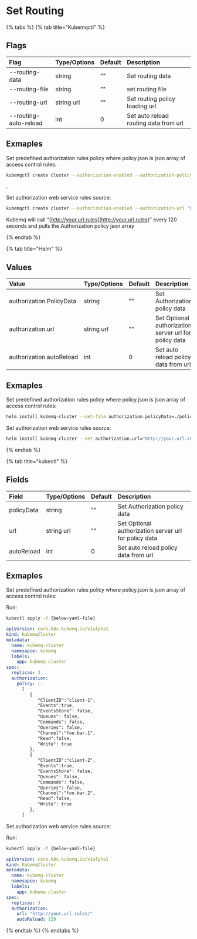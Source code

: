 # Set Routing


{% tabs %}
{% tab title="Kubemqctl" %}
## Flags

| Flag                      | Type/Options | Default | Description                          |
|:--------------------------|:-------------|:--------|:-------------------------------------|
| --routing-data | string       | ""      | Set routing data       |
| --routing-file | string       | ""      | set routing  file    |
| --routing-url         | string url   | ""      | Set routing policy loading url |
| --routing-auto-reload | int          | 0       | Set auto reload routing data from url |

## Exmaples

Set predefined authorization rules policy where policy.json is json array of access control rules:

```bash
kubemqctl create cluster --authorization-enabled --authorization-policy-file ./policy.json
```
.

Set authorization web service rules source:

```bash
kubemqctl create cluster --authorization-enabled --authorization-url "http://your.url.rules/" --authorization-auto-reload 120
```

Kubemq will call "[http://your.url.rules](http://your.url.rules)" every 120 seconds and pulls the Authorization policy json array


{% endtab %}

{% tab title="Helm" %}
## Values

| Value                     | Type/Options | Default | Description                                           |
|:-------------------------|:-------------|:--------|:------------------------------------------------------|
| authorization.PolicyData | string       |     ""    | Set Authorization policy data                         |
| authorization.url        | string url   |   ""      | Set Optional authorization server url for policy data |
| authorization.autoReload | int          |     0    | Set auto reload policy data from url                  |


## Exmaples

Set predefined authorization rules policy where policy.json is json array of access control rules:

```bash
helm install kubemq-cluster --set-file authorization.policyData=./policy.json kubemq-charts/kubemq
```


Set authorization web service rules source:

```bash
helm install kubemq-cluster --set authorization.url="http://your.url.rules/",authorization.autoReload=120 kubemq-charts/kubemq
```

{% endtab %}

{% tab title="kubectl" %}
## Fields

| Field | Type/Options | Default | Description |
| :--- | :--- | :--- | :--- |
| policyData | string | ""|Set Authorization policy data |
| url | string url |"" |Set Optional authorization server url for policy data |
| autoReload | int |0 |Set auto reload policy data from url |

## Exmaples

Set predefined authorization rules policy where policy.json is json array of access control rules:

Run:

```bash
kubectl apply -f {below-yaml-file}
```

```yaml
apiVersion: core.k8s.kubemq.io/v1alpha1
kind: KubemqCluster
metadata:
  name: kubemq-cluster
  namesapce: kubemq
  labels:
    app: kubemq-cluster
spec:
  replicas: 3
  authorization:
    policy: |-
      [
         {
            "ClientID":"client-1",
            "Events":true,
            "EventsStore": false,
            "Queues": false,
            "Commands": false,
            "Queries": false,
            "Channel":"foo.bar.1",
            "Read":false,
            "Write": true
         },
         {
            "ClientID":"client-2",
            "Events":true,
            "EventsStore": false,
            "Queues": false,
            "Commands": false,
            "Queries": false,
            "Channel":"foo.bar.2",
            "Read":false,
            "Write": true
         },
      ]
```


Set authorization web service rules source:

Run:

```bash
kubectl apply -f {below-yaml-file}
```

```yaml
apiVersion: core.k8s.kubemq.io/v1alpha1
kind: KubemqCluster
metadata:
  name: kubemq-cluster
  namesapce: kubemq
  labels:
    app: kubemq-cluster
spec:
  replicas: 3
  authorization:
    url: "http://your.url.rules/"
    autoReload: 120
```
{% endtab %}
{% endtabs %}
